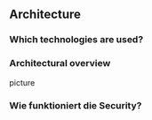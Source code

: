 ## Architecture
### Which technologies are used?
### Architectural overview
picture
### Wie funktioniert die Security?
